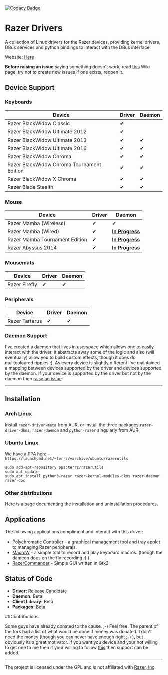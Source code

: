 [![Codacy Badge](https://api.codacy.com/project/badge/Grade/fd36d0d76e9842c4a7d67118bd01b275)](https://www.codacy.com/app/terry_5/razer-drivers?utm_source=github.com&amp;utm_medium=referral&amp;utm_content=terrycain/razer-drivers&amp;utm_campaign=Badge_Grade)

# Razer Drivers

A collection of Linux drivers for the Razer devices, providing kernel drivers, DBus services and python bindings to interact with the DBus interface.

Website: [Here](https://terrycain.github.io/razer-drivers/)

**Before raising an issue** saying something doesn't work, read [this](https://github.com/terrycain/razer-drivers/wiki/Troubleshooting) Wiki page, try not to create new issues if one exists, reopen it.

## Device Support
### Keyboards
| Device                                      | Driver | Daemon |
| ------------------------------------------- | ------ | ------ |
| Razer BlackWidow Classic                    | ✔ |    |
| Razer BlackWidow Ultimate 2012              | ✔ |    |
| Razer BlackWidow Ultimate 2013              | ✔ | ✔ |
| Razer BlackWidow Ultimate 2016              | ✔ | ✔ |
| Razer BlackWidow Chroma                     | ✔ | ✔ |
| Razer BlackWidow Chroma Tournament Edition  | ✔ | ✔ |
| Razer BlackWidow X Chroma                   | ✔ | ✔ |
| Razer Blade Stealth                         | ✔ | ✔ |

### Mouse
| Device                          | Driver | Daemon |
| ------------------------------- | ------ | ------ |
| Razer Mamba (Wireless)          | ✔ | ✔ ||
| Razer Mamba (Wired)             | ✔ | **[In Progress](https://github.com/terrycain/razer-drivers/issues/44)** |
| Razer Mamba Tournament Edition  | ✔ | **[In Progress](https://github.com/terrycain/razer-drivers/issues/44)** |
| Razer Abyssus 2014              | ✔ | **[In Progress](https://github.com/terrycain/razer-drivers/issues/44)** |

### Mousemats
| Device        | Driver | Daemon |
| ------------- | ------ | ------ |
| Razer Firefly | ✔ | ✔ |

### Peripherals
| Device          | Driver | Daemon |
| --------------- | ------ | ------ |
| Razer Tartarus  | ✔ | ✔ |

### Daemon Support
I've created a daemon that lives in userspace which allows one to easily interact with the driver. It abstracts away some of the logic and also (will eventually) allow you to build
custom effects, though it does do mulitcoloured ripples :). As every device is slightly different I've maintained a mapping between devices supported by the driver and devices supported
by the daemon. If your device is supported by the driver but not by the daemon then [raise an issue](https://github.com/terrycain/razer-drivers/issues/new).

---

## Installation

### Arch Linux

Install `razer-driver-meta` from AUR, or install the three packages `razer-driver-dkms`, `razer-daemon` and `python-razer` singularly from AUR.

### Ubuntu Linux
We have a PPA here - `https://launchpad.net/~terrz/+archive/ubuntu/razerutils`

```
sudo add-apt-repository ppa:terrz/razerutils
sudo apt update
sudo apt install python3-razer razer-kernel-modules-dkms razer-daemon razer-doc
```

### Other distributions

[Here](https://github.com/terrycain/razer-drivers/wiki/Installation) is a page documenting the installation and uninstallation procedures.

## Applications

The following applications compliment and interact with this driver:

* [Polychromatic Controller](https://github.com/lah7/polychromatic-controller) - a graphical management tool and tray applet to managing Razer peripherals.
* [MacroW](https://github.com/igorbb/MacroW) - a simple tool to record and play keyboard macros. (though the dameon does on the fly recording ;) )
* [RazerCommander](https://github.com/GabMus/razerCommander) - Simple GUI written in Gtk3

## Status of Code

 - **Driver:** Release Candidate
 - **Daemon:** Beta
 - **Client Library:** Beta
 - **Packages:** Beta

##Contributions

Some guys have already donated to the cause. ;-) Feel free.
The parent of the fork had a list of what would be done if money was donated. I don't need the money (though you can never have enough right ;-) ), but obviously its a great motivator.
If you want you device and your not willing to get one to me then if your willing to follow [this](https://github.com/terrycain/razer-drivers/wiki/Reverse-Engineering-USB-Protocol) then support can be added.

---

The project is licensed under the GPL and is not affiliated with [Razer, Inc](http://www.razerzone.com/).
